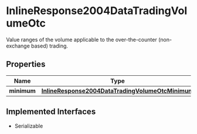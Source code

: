

# InlineResponse2004DataTradingVolumeOtc

Value ranges of the volume applicable to the over-the-counter (non-exchange based) trading.

## Properties

Name | Type | Description | Notes
------------ | ------------- | ------------- | -------------
**minimum** | [**InlineResponse2004DataTradingVolumeOtcMinimum**](InlineResponse2004DataTradingVolumeOtcMinimum.md) |  |  [optional]


## Implemented Interfaces

* Serializable


